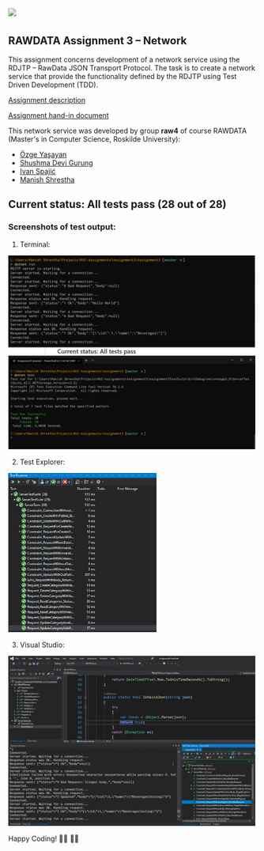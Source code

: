 # <img src="https://ruc.dk/sites/default/files/2017-05/ruc_logo_download_dk.png" width=500px>


## RAWDATA Assignment 3 – Network

This assignment concerns development of a network service using the RDJTP – RawData JSON Transport Protocol.
The task is to create a network service that provide the functionality defined by the RDJTP using Test Driven Development (TDD).

[Assignment description](https://github.com/shrestaz/RUC-RAWDATA/blob/master/dotnet/Assignment3/Assignment%20Description.pdf)

[Assignment hand-in document](https://github.com/shrestaz/RUC-RAWDATA/blob/master/dotnet/Assignment3/RAW4%20Assignment%203.pdf)

This network service was developed by group **raw4** of course RAWDATA (Master's in Computer Science, Roskilde University):
- [Özge Yaşayan](https://github.com/ozgey99)
- [Shushma Devi Gurung](https://github.com/shus0001)
- [Ivan Spajić](https://github.com/ivanspajic)
- [Manish Shrestha](https://github.com/shrestaz)

## Current status: All tests pass (28 out of 28)

### Screenshots of test output:

1. Terminal:

<img src="Screenshots/Terminal-testing.png" width=500px>

2. Test Explorer:
<img src="Screenshots/Test-Explorer.png" width=300px>

3. Visual Studio:
<img src="Screenshots/Full-view.png" width=500px>

Happy Coding! 👨‍💻 👩‍💻



